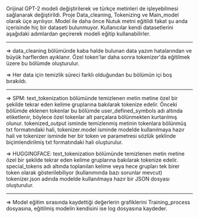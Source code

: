 Orijinal GPT-2 modeli değiştirilerek ve türkçe metinleri de işleyebilmesi sağlanarak değiştirildi. 
Proje Data_cleaning, Tokenizing ve Main_model olarak üçe ayrılıyor. 
Model ile daha önce Nutuk metni eğitildi fakat şu anda içerisinde hiç bir dataseti bulunmuyor. Kullanıcılar kendi datasetlerini aşağıdaki adımlardan geçirerek modeli eğitip kullanabilirler.

-----------------------------------------------------------------------------

=> data_cleaning bölümünde kaba halde bulunan data yazım hatalarından ve büyük harflerden ayıklanır. Özel token'lar daha sonra tokenizer'da eğitilmek üzere bu bölümde oluşturulur.

=> Her data için temizlik süreci farklı olduğundan bu bölümün içi boş bırakıldı.

------------------------------------------------------------------------------

=> SPM: text_tokenization bölümünde temizlenen metin metine özel bir şekilde tekrar eden kelime gruplarına bakılarak tokenize edelir. Önceki bölümde eklenen tokenlar bu bölümde user_defined_symbols adı altında etiketlenir, böylece özel tokenlar alt parçalara bölünmekten kurtarılmış olunur. tokenized_output isminde temizlenmiş metinin tokenlara bölünmüş txt formatındaki hali, tokenizer.model isminde modelde kullanılmaya hazır hali ve tokenizer isminde her bir token ve parametresi sözlük şeklinde biçimlendirilmiş txt formatındaki hali oluşturulur.

=> HUGGINGFACE: text_tokenization bölümünde temizlenen metin metine özel bir şekilde tekrar eden kelime gruplarına bakılarak tokenize edelir. special_tokens adı altında toplanılan kelime veya hece grupları tek birer token olarak gösterilebiliyor (kullanımında bazı sorunlar mevcut) tokenizer.json adında modelde kullanılmaya hazır bir JSON dosyası oluşturulur.

------------------------------------------------------------------------------

=> Model eğitim sırasında kaydettiği değerlerin grafiklerini Training_process dosyasına, eğitilmiş modelin kendisini ise log dosyasına kaydeder.
